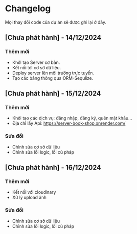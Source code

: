 # Changelog
Mọi thay đổi code của dự án sẽ được ghi lại ở đây.

## [Chưa phát hành] - 14/12/2024
### Thêm mới
- Khởi tạo Server cơ bản.
- Kết nối tới cơ sở dữ liệu.
- Deploy server lên môi trường trực tuyến.
- Tạo các bảng thông qua ORM-Sequlize.

## [Chưa phát hành] - 15/12/2024
### Thêm mới
- Khởi tạo các dịch vụ: đăng nhập, đăng ký, quên mật khẩu...
- Địa chỉ lấy Api: https://server-book-shop.onrender.com/

### Sửa đổi
- Chỉnh sửa cơ sở dữ liệu
- Chỉnh sửa lỗi logic, lỗi cú pháp

## [Chưa phát hành] - 16/12/2024
### Thêm mới
- Kết nối với cloudinary
- Xử lý upload ảnh

### Sửa đổi
- Chỉnh sửa cơ sở dữ liệu
- Chỉnh sửa lỗi logic, lỗi cú pháp
